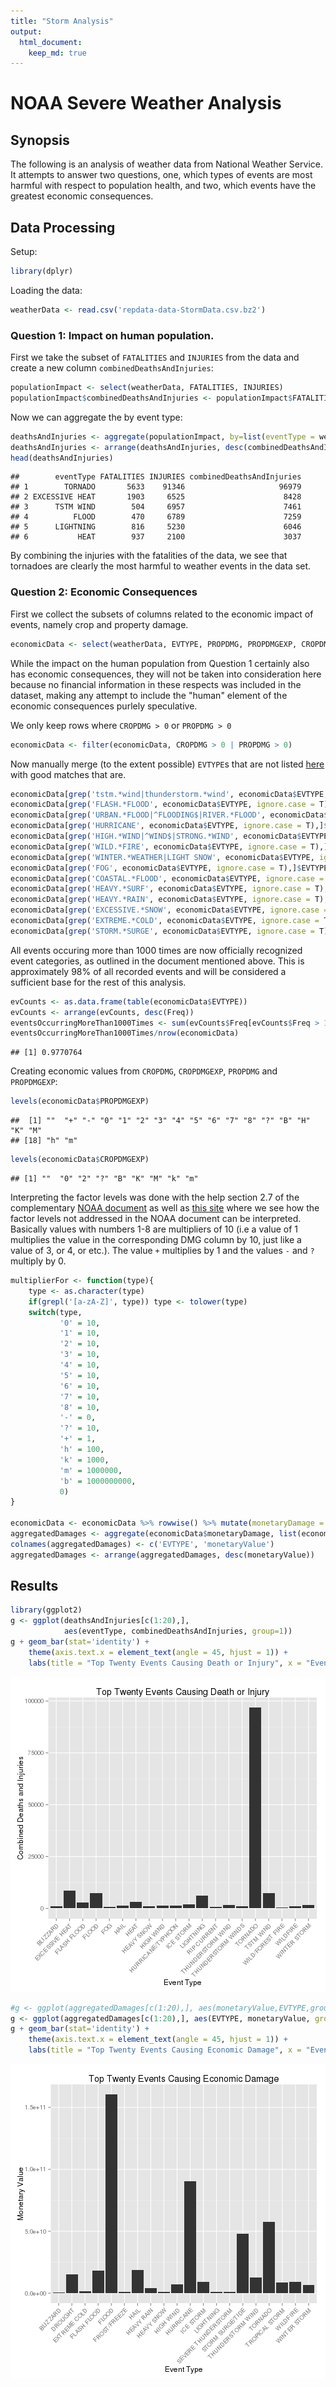 ```yaml
---
title: "Storm Analysis"
output:
  html_document:
    keep_md: true
---
```


# NOAA Severe Weather Analysis

## Synopsis

The following is an analysis of weather data from National Weather
Service. It attempts to answer two questions, one, which types of
events are most harmful with respect to population health, and two,
which events have the greatest economic consequences.

## Data Processing

Setup:


```r
library(dplyr)
```

Loading the data:


```r
weatherData <- read.csv('repdata-data-StormData.csv.bz2')
```

### Question 1: Impact on human population.

First we take the subset of `FATALITIES` and `INJURIES` from the data
and create a new column `combinedDeathsAndInjuries`:


```r
populationImpact <- select(weatherData, FATALITIES, INJURIES)
populationImpact$combinedDeathsAndInjuries <- populationImpact$FATALITIES + populationImpact$INJURIES
```

Now we can aggregate the by event type:


```r
deathsAndInjuries <- aggregate(populationImpact, by=list(eventType = weatherData$EVTYPE), sum, na.rm = T)
deathsAndInjuries <- arrange(deathsAndInjuries, desc(combinedDeathsAndInjuries))
head(deathsAndInjuries)
```

```
##        eventType FATALITIES INJURIES combinedDeathsAndInjuries
## 1        TORNADO       5633    91346                     96979
## 2 EXCESSIVE HEAT       1903     6525                      8428
## 3      TSTM WIND        504     6957                      7461
## 4          FLOOD        470     6789                      7259
## 5      LIGHTNING        816     5230                      6046
## 6           HEAT        937     2100                      3037
```

By combining the injuries with the fatalities of the data, we see that
tornadoes are clearly the most harmful to weather events in the data set.

### Question 2: Economic Consequences

First we collect the subsets of columns related to the economic impact
of events, namely crop and property damage.


```r
economicData <- select(weatherData, EVTYPE, PROPDMG, PROPDMGEXP, CROPDMG, CROPDMGEXP)
```

While the impact on the human population from Question 1 certainly
also has economic consequences, they will not be taken into
consideration here because no financial information in these respects
was included in the dataset, making any attempt to include the "human"
element of the economic consequences purlely speculative.

We only keep rows where `CROPDMG > 0` or `PROPDMG > 0`


```r
economicData <- filter(economicData, CROPDMG > 0 | PROPDMG > 0)
```

Now manually merge (to the extent possible) `EVTYPE`s that are not
listed
[here](https://d396qusza40orc.cloudfront.net/repdata%2Fpeer2_doc%2Fpd01016005curr.pdf)
with good matches that are.


```r
economicData[grep('tstm.*wind|thunderstorm.*wind', economicData$EVTYPE, ignore.case = T),]$EVTYPE <- 'THUNDERSTORM WIND'
economicData[grep('FLASH.*FLOOD', economicData$EVTYPE, ignore.case = T),]$EVTYPE <- 'FLASH FLOOD'
economicData[grep('URBAN.*FLOOD|^FLOODING$|RIVER.*FLOOD', economicData$EVTYPE, ignore.case = T),]$EVTYPE <- 'FLOOD'
economicData[grep('HURRICANE', economicData$EVTYPE, ignore.case = T),]$EVTYPE <- 'HURRICANE'
economicData[grep('HIGH.*WIND|^WIND$|STRONG.*WIND', economicData$EVTYPE, ignore.case = T),]$EVTYPE <- 'HIGH WIND'
economicData[grep('WILD.*FIRE', economicData$EVTYPE, ignore.case = T),]$EVTYPE <- 'WILDFIRE'
economicData[grep('WINTER.*WEATHER|LIGHT SNOW', economicData$EVTYPE, ignore.case = T),]$EVTYPE <- 'WINTER WEATHER'
economicData[grep('FOG', economicData$EVTYPE, ignore.case = T),]$EVTYPE <- 'DENSE FOG'
economicData[grep('COASTAL.*FLOOD', economicData$EVTYPE, ignore.case = T),]$EVTYPE <- 'COASTAL FLOOD'
economicData[grep('HEAVY.*SURF', economicData$EVTYPE, ignore.case = T),]$EVTYPE <- 'HIGH SURF'
economicData[grep('HEAVY.*RAIN', economicData$EVTYPE, ignore.case = T),]$EVTYPE <- 'HEAVY RAIN'
economicData[grep('EXCESSIVE.*SNOW', economicData$EVTYPE, ignore.case = T),]$EVTYPE <- 'HEAVY SNOW'
economicData[grep('EXTREME.*COLD', economicData$EVTYPE, ignore.case = T),]$EVTYPE <- 'EXTREME COLD'
economicData[grep('STORM.*SURGE', economicData$EVTYPE, ignore.case = T),]$EVTYPE <- 'STORM SURGE/TIDE'
```

All events occuring more than 1000 times are now officially recognized
event categories, as outlined in the document mentioned above. This
is approximately 98% of all recorded events and will be considered a
sufficient base for the rest of this analysis.


```r
evCounts <- as.data.frame(table(economicData$EVTYPE))
evCounts <- arrange(evCounts, desc(Freq))
eventsOccurringMoreThan1000Times <- sum(evCounts$Freq[evCounts$Freq > 1000])
eventsOccurringMoreThan1000Times/nrow(economicData)
```

```
## [1] 0.9770764
```

Creating economic values from `CROPDMG`, `CROPDMGEXP`, `PROPDMG` and `PROPDMGEXP`:


```r
levels(economicData$PROPDMGEXP)
```

```
##  [1] ""  "+" "-" "0" "1" "2" "3" "4" "5" "6" "7" "8" "?" "B" "H" "K" "M"
## [18] "h" "m"
```

```r
levels(economicData$CROPDMGEXP)
```

```
## [1] ""  "0" "2" "?" "B" "K" "M" "k" "m"
```

Interpreting the factor levels was done with the help section 2.7 of
the complementary
[NOAA document](https://d396qusza40orc.cloudfront.net/repdata%2Fpeer2_doc%2Fpd01016005curr.pdf)
as well as [this site](https://rstudio-pubs-static.s3.amazonaws.com/58957_37b6723ee52b455990e149edde45e5b6.html)
where we see how the factor levels not addressed in the NOAA document
can be interpreted. Basically values with numbers 1-8 are multipliers
of 10 (i.e a value of 1 multiplies the value in the corresponding DMG
column by 10, just like a value of 3, or 4, or etc.). The value `+`
multiplies by 1 and the values `-` and `?` multiply by 0.


```r
multiplierFor <- function(type){
    type <- as.character(type)
    if(grepl('[a-zA-Z]', type)) type <- tolower(type)
    switch(type,
           '0' = 10,
           '1' = 10,
           '2' = 10,
           '3' = 10,
           '4' = 10,
           '5' = 10,
           '6' = 10,
           '7' = 10,
           '8' = 10,
           '-' = 0,
           '?' = 10,
           '+' = 1,
           'h' = 100,
           'k' = 1000,
           'm' = 1000000,
           'b' = 1000000000,
           0)
}

economicData <- economicData %>% rowwise() %>% mutate(monetaryDamage = PROPDMG*multiplierFor(PROPDMGEXP) + CROPDMG*multiplierFor(CROPDMGEXP))
aggregatedDamages <- aggregate(economicData$monetaryDamage, list(economicData$EVTYPE), sum)
colnames(aggregatedDamages) <- c('EVTYPE', 'monetaryValue')
aggregatedDamages <- arrange(aggregatedDamages, desc(monetaryValue))
```

## Results


```r
library(ggplot2)
g <- ggplot(deathsAndInjuries[c(1:20),],
            aes(eventType, combinedDeathsAndInjuries, group=1))
g + geom_bar(stat='identity') +
    theme(axis.text.x = element_text(angle = 45, hjust = 1)) +
    labs(title = "Top Twenty Events Causing Death or Injury", x = "Event Type", y = "Combined Deaths and Injuries")
```

![plot of chunk unnamed-chunk-11](figure/unnamed-chunk-11-1.png) 


```r
#g <- ggplot(aggregatedDamages[c(1:20),], aes(monetaryValue,EVTYPE,group=1))
g <- ggplot(aggregatedDamages[c(1:20),], aes(EVTYPE, monetaryValue, group=1))
g + geom_bar(stat='identity') +
    theme(axis.text.x = element_text(angle = 45, hjust = 1)) +
    labs(title = "Top Twenty Events Causing Economic Damage", x = "Event Type", y = "Monetary Value")
```

![plot of chunk unnamed-chunk-12](figure/unnamed-chunk-12-1.png) 

##
